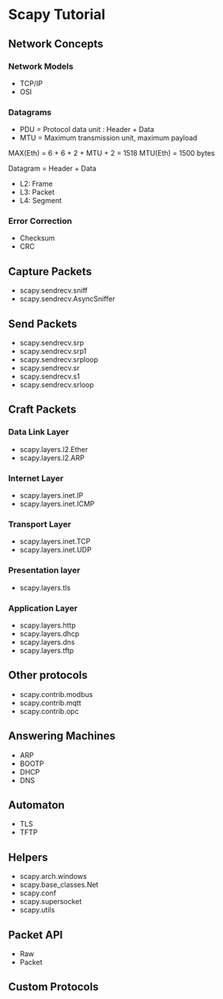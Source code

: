 # Scapy Tutorial

## Network Concepts

### Network Models
* TCP/IP
* OSI

### Datagrams

* PDU = Protocol data unit : Header + Data
* MTU = Maximum transmission unit, maximum payload

MAX(Eth) = 6 + 6 + 2 + MTU + 2 = 1518
MTU(Eth) = 1500 bytes

Datagram = Header + Data
* L2: Frame
* L3: Packet
* L4: Segment

### Error Correction

* Checksum
* CRC

## Capture Packets
* scapy.sendrecv.sniff
* scapy.sendrecv.AsyncSniffer

## Send Packets

* scapy.sendrecv.srp
* scapy.sendrecv.srp1
* scapy.sendrecv.srploop
* scapy.sendrecv.sr
* scapy.sendrecv.s1
* scapy.sendrecv.srloop

## Craft Packets

### Data Link Layer

* scapy.layers.l2.Ether
* scapy.layers.l2.ARP

### Internet Layer

* scapy.layers.inet.IP
* scapy.layers.inet.ICMP

### Transport Layer

* scapy.layers.inet.TCP
* scapy.layers.inet.UDP

### Presentation layer

* scapy.layers.tls

### Application Layer

* scapy.layers.http
* scapy.layers.dhcp
* scapy.layers.dns
* scapy.layers.tftp

## Other protocols
* scapy.contrib.modbus
* scapy.contrib.mqtt
* scapy.contrib.opc

## Answering Machines

* ARP
* BOOTP
* DHCP
* DNS

## Automaton

 * TLS
 * TFTP
 
## Helpers
 * scapy.arch.windows
 * scapy.base_classes.Net
 * scapy.conf
 * scapy.supersocket
 * scapy.utils
 
## Packet API

* Raw
* Packet

## Custom Protocols
